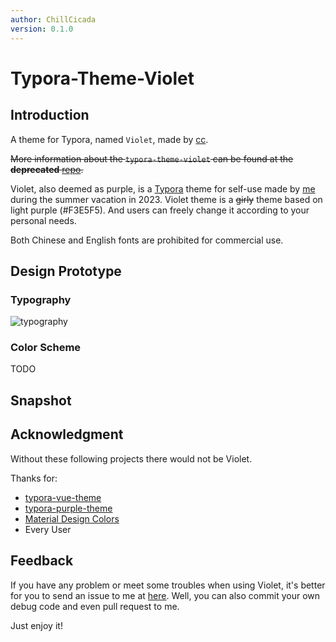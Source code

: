 ```yaml
---
author: ChillCicada
version: 0.1.0
---
```


# Typora-Theme-Violet

## Introduction

A theme for Typora, named `Violet`, made by [cc](https://github.com/chillcicada).

~~More information about the `typora-theme-violet` can be found at the **deprecated** [repo](https://github.com/chillcicada/typora-theme-violet).~~

Violet, also deemed as purple, is a [Typora](https://typora.io/) theme for self-use made by [me](https://github.com/chillcicada) during the summer vacation in 2023. Violet theme is a ~~girly~~ theme based on light purple (#F3E5F5). And users can freely change it according to your personal needs.

Both Chinese and English fonts are prohibited for commercial use.

## Design Prototype

### Typography

![typography](https://img.chillcicada.com/i/2025/01/21/678f1e1b0a92a.png)

### Color Scheme

TODO

## Snapshot

## Acknowledgment

Without these following projects there would not be Violet.

Thanks for:

- [typora-vue-theme](https://github.com/blinkfox/typora-vue-theme)
- [typora-purple-theme](https://github.com/hliu202/typora-purple-theme)
- [Material Design Colors](https://materialui.co/colors/)
- Every User

## Feedback

If you have any problem or meet some troubles when using Violet, it's better for you to send an issue to me at [here](https://github.com/chillcicada/typora-themes/issues). Well, you can also commit your own debug code and even pull request to me.

Just enjoy it!
